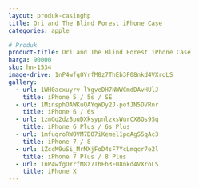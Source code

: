 ```yaml
---
layout: produk-casinghp
title: Ori and The Blind Forest iPhone Case
categories: apple

# Produk
product-title: Ori and The Blind Forest iPhone Case
harga: 90000
sku: hn-1534
image-drive: 1nP4wfgOYrfM8z7ThEb3F08nkd4VXroLS
gallery:
  - url: 1WH0acxuyrv-lYgveDH7NWWCmdDAvHUlJ
    title: iPhone 5 / 5s / SE
  - url: 1MinsphOAWKuQAYqWDy2J-pofJN5DVRnr
    title: iPhone 6 / 6s
  - url: 1zmGq2dz8puDXksypnlzxsWurCX8Os9Sq
    title: iPhone 6 Plus / 6s Plus
  - url: 1mfuqroRWOVM7D07iKemel1pqAgS5qAc3
    title: iPhone 7 / 8
  - url: 1ZccM9uSi_MrMXjFoD4sF7YcLmqcr7e2l
    title: iPhone 7 Plus / 8 Plus
  - url: 1nP4wfgOYrfM8z7ThEb3F08nkd4VXroLS
    title: iPhone X
---
```


